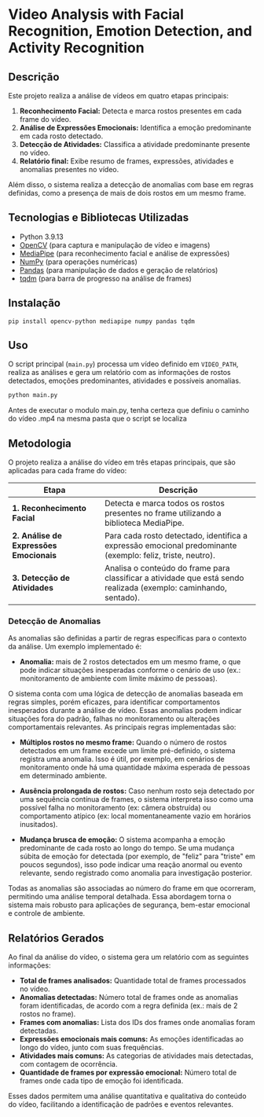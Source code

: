 # Video Analysis with Facial Recognition, Emotion Detection, and Activity Recognition

## Descrição

Este projeto realiza a análise de vídeos em quatro etapas principais:

1. **Reconhecimento Facial:** Detecta e marca rostos presentes em cada frame do vídeo.  
2. **Análise de Expressões Emocionais:** Identifica a emoção predominante em cada rosto detectado.  
3. **Detecção de Atividades:** Classifica a atividade predominante presente no vídeo.
4. **Relatório final:** Exibe resumo de frames, expressões, atividades e anomalias presentes no vídeo.
   

Além disso, o sistema realiza a detecção de anomalias com base em regras definidas, como a presença de mais de dois rostos em um mesmo frame.

## Tecnologias e Bibliotecas Utilizadas

- Python 3.9.13  
- [OpenCV](https://opencv.org/) (para captura e manipulação de vídeo e imagens)  
- [MediaPipe](https://mediapipe.dev/) (para reconhecimento facial e análise de expressões)  
- [NumPy](https://numpy.org/) (para operações numéricas)  
- [Pandas](https://pandas.pydata.org/) (para manipulação de dados e geração de relatórios)  
- [tqdm](https://github.com/tqdm/tqdm) (para barra de progresso na análise de frames)

## Instalação

```
pip install opencv-python mediapipe numpy pandas tqdm
```


## Uso

O script principal (`main.py`) processa um vídeo definido em `VIDEO_PATH`, realiza as análises e gera um relatório com as informações de rostos detectados, emoções predominantes, atividades e possíveis anomalias.

```bash
python main.py
```

Antes de executar o modulo main.py, tenha certeza que definiu o caminho do vídeo .mp4 na mesma pasta que o script se localiza

## Metodologia

O projeto realiza a análise do vídeo em três etapas principais, que são aplicadas para cada frame do vídeo:

| Etapa                      | Descrição                                                                                                   |
|----------------------------|-------------------------------------------------------------------------------------------------------------|
| **1. Reconhecimento Facial** | Detecta e marca todos os rostos presentes no frame utilizando a biblioteca MediaPipe.                        |
| **2. Análise de Expressões Emocionais** | Para cada rosto detectado, identifica a expressão emocional predominante (exemplo: feliz, triste, neutro).|
| **3. Detecção de Atividades**   | Analisa o conteúdo do frame para classificar a atividade que está sendo realizada (exemplo: caminhando, sentado). |

### Detecção de Anomalias

As anomalias são definidas a partir de regras específicas para o contexto da análise. Um exemplo implementado é:

- **Anomalia:** mais de 2 rostos detectados em um mesmo frame, o que pode indicar situações inesperadas conforme o cenário de uso (ex.: monitoramento de ambiente com limite máximo de pessoas).

O sistema conta com uma lógica de detecção de anomalias baseada em regras simples, porém eficazes, para identificar comportamentos inesperados durante a análise de vídeo. Essas anomalias podem indicar situações fora do padrão, falhas no monitoramento ou alterações comportamentais relevantes. As principais regras implementadas são:

- **Múltiplos rostos no mesmo frame:** 
Quando o número de rostos detectados em um frame excede um limite pré-definido, o sistema registra uma anomalia. Isso é útil, por exemplo, em cenários de monitoramento onde há uma quantidade máxima esperada de pessoas em determinado ambiente.

- **Ausência prolongada de rostos:** 
Caso nenhum rosto seja detectado por uma sequência contínua de frames, o sistema interpreta isso como uma possível falha no monitoramento (ex: câmera obstruída) ou comportamento atípico (ex: local momentaneamente vazio em horários inusitados).

- **Mudança brusca de emoção:** 
O sistema acompanha a emoção predominante de cada rosto ao longo do tempo. Se uma mudança súbita de emoção for detectada (por exemplo, de "feliz" para "triste" em poucos segundos), isso pode indicar uma reação anormal ou evento relevante, sendo registrado como anomalia para investigação posterior.

Todas as anomalias são associadas ao número do frame em que ocorreram, permitindo uma análise temporal detalhada. Essa abordagem torna o sistema mais robusto para aplicações de segurança, bem-estar emocional e controle de ambiente.

## Relatórios Gerados

Ao final da análise do vídeo, o sistema gera um relatório com as seguintes informações:

- **Total de frames analisados:** Quantidade total de frames processados no vídeo.
- **Anomalias detectadas:** Número total de frames onde as anomalias foram identificadas, de acordo com a regra definida (ex.: mais de 2 rostos no frame).
- **Frames com anomalias:** Lista dos IDs dos frames onde anomalias foram detectadas.
- **Expressões emocionais mais comuns:** As emoções identificadas ao longo do vídeo, junto com suas frequências.
- **Atividades mais comuns:** As categorias de atividades mais detectadas, com contagem de ocorrência.
- **Quantidade de frames por expressão emocional:** Número total de frames onde cada tipo de emoção foi identificada.

Esses dados permitem uma análise quantitativa e qualitativa do conteúdo do vídeo, facilitando a identificação de padrões e eventos relevantes.
